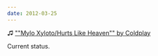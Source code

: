 ```yaml
---
date: 2012-03-25
---
```


♫ [""Mylo Xyloto/Hurts Like Heaven"" by Coldplay](https://music.apple.com/gb/album/hurts-like-heaven/726372830?i=726373144)

Current status.
